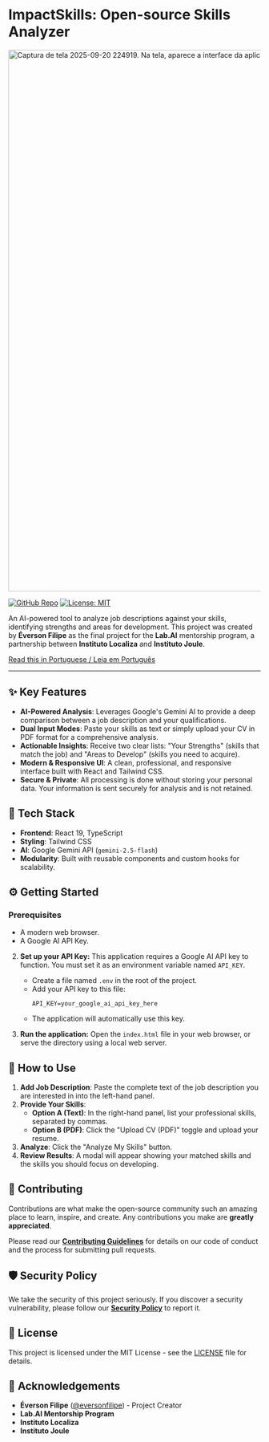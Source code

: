# ImpactSkills: Open-source Skills Analyzer

<img width="1920" height="1080" alt="Captura de tela 2025-09-20 224919. Na tela, aparece a interface da aplicação open-source de Éverson Filipe. Com dois campos principais." src="https://github.com/user-attachments/assets/efd66577-4ccd-45fa-a1a5-59f44ef9c261" />


[![GitHub Repo](https://img.shields.io/badge/GitHub-View%20Source-blue?logo=github)](https://github.com/eversonfilipe/ImpactSkills-Open-source-Analyzer)
[![License: MIT](https://img.shields.io/badge/License-MIT-blue.svg)](https://opensource.org/licenses/MIT)

An AI-powered tool to analyze job descriptions against your skills, identifying strengths and areas for development. This project was created by **Éverson Filipe** as the final project for the **Lab.AI** mentorship program, a partnership between **Instituto Localiza** and **Instituto Joule**.

[Read this in Portuguese / Leia em Português](./README-PT.md)

---

## ✨ Key Features

- **AI-Powered Analysis**: Leverages Google's Gemini AI to provide a deep comparison between a job description and your qualifications.
- **Dual Input Modes**: Paste your skills as text or simply upload your CV in PDF format for a comprehensive analysis.
- **Actionable Insights**: Receive two clear lists: "Your Strengths" (skills that match the job) and "Areas to Develop" (skills you need to acquire).
- **Modern & Responsive UI**: A clean, professional, and responsive interface built with React and Tailwind CSS.
- **Secure & Private**: All processing is done without storing your personal data. Your information is sent securely for analysis and is not retained.

## 🚀 Tech Stack

- **Frontend**: React 19, TypeScript
- **Styling**: Tailwind CSS
- **AI**: Google Gemini API (`gemini-2.5-flash`)
- **Modularity**: Built with reusable components and custom hooks for scalability.

## ⚙️ Getting Started

### Prerequisites

- A modern web browser.
- A Google AI API Key.


2.  **Set up your API Key:**
    This application requires a Google AI API key to function. You must set it as an environment variable named `API_KEY`.

    - Create a file named `.env` in the root of the project.
    - Add your API key to this file:
      ```
      API_KEY=your_google_ai_api_key_here
      ```
    - The application will automatically use this key.

3.  **Run the application:**
    Open the `index.html` file in your web browser, or serve the directory using a local web server.

## 📖 How to Use

1.  **Add Job Description**: Paste the complete text of the job description you are interested in into the left-hand panel.
2.  **Provide Your Skills**:
    - **Option A (Text)**: In the right-hand panel, list your professional skills, separated by commas.
    - **Option B (PDF)**: Click the "Upload CV (PDF)" toggle and upload your resume.
3.  **Analyze**: Click the "Analyze My Skills" button.
4.  **Review Results**: A modal will appear showing your matched skills and the skills you should focus on developing.

## 🤝 Contributing

Contributions are what make the open-source community such an amazing place to learn, inspire, and create. Any contributions you make are **greatly appreciated**.

Please read our [**Contributing Guidelines**](./docs/CONTRIBUTING.md) for details on our code of conduct and the process for submitting pull requests.

## 🛡️ Security Policy

We take the security of this project seriously. If you discover a security vulnerability, please follow our [**Security Policy**](./docs/SECURITY.md) to report it.

## 📄 License

This project is licensed under the MIT License - see the [LICENSE](./LICENSE) file for details.

## 🙏 Acknowledgements

- **Éverson Filipe** ([@eversonfilipe](https://github.com/eversonfilipe)) - Project Creator
- **Lab.AI Mentorship Program**
- **Instituto Localiza**
- **Instituto Joule**
